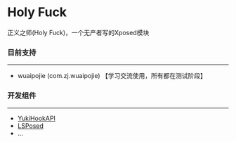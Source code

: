 # Holy Fuck

正义之师(Holy Fuck)，一个无产者写的Xposed模块

### 目前支持

---

- wuaipojie (com.zj.wuaipojie)  【学习交流使用，所有都在测试阶段】

### 开发组件

---

- [YukiHookAPI](https://github.com/fankes/YukiHookAPI)
- [LSPosed](https://github.com/LSPosed/LSPosed)
- ...